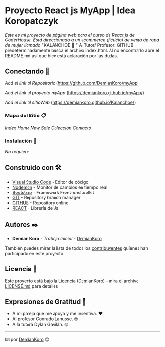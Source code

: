 # Proyecto React js MyApp | Idea Koropatczyk

_Este es mi proyecto de página web para el curso de React js de CoderHouse. Está direccionado a un ecommerce (ficticio) de venta de ropa de mujer llamado_ "KALANCHOE 🌸 "
Al Tutor/ Profesor:
                    GITHUB predeterminadamente busca el archivo index.html. Al no encontrarlo abre el README.md así que hice está aclaración por las dudas.

## Conectando 🚀

_Acá el link al Repositorio_
(https://github.com/DemianKoro/myApp)

_Acá el link al proyecto myApp_
(https://demiankoro.github.io/myApp/)

_Acá el link al sitioWeb_
(https://demiankoro.github.io/Kalanchoe/)

### Mapa del Sitio 📋

_Index_
_Home_
_New_
_Sale_
_Colección_
_Contacto_

### Instalación 🔧

_No requiere_



## Construido con 🛠️

* [Visual Studio Code](https://code.visualstudio.com/) - Editor de código
* [Nodemon](https://nodemon.io/) - Monitor de cambios en tiempo real
* [Bootstrap](https://getbootstrap.com/docs/5.0/getting-started/download/) - Framework Front-end toolkit
* [GIT](https://git-scm.com/) - Repository branch manager
* [GITHUB](https://github.com/) - Repository online
* [REACT](https://es.reactjs.org/) - Librería de Js



## Autores ✒️

* **Demian Koro** - *Trabajo Inicial* - [DemianKoro](https://github.com/DemianKoro)

También puedes mirar la lista de todos los [contribuyentes](https://github.com/your/project/contributors) quíenes han participado en este proyecto. 

## Licencia 📄

Este proyecto está bajo la Licencia (DemianKoro) - mira el archivo [LICENSE.md](LICENSE.md) para detalles

## Expresiones de Gratitud 🎁

* A mi pareja que me apoya y me incentiva. ❤️
* Al profesor Conrado Lanusse. 🤓
* A la tutora Dylan Gavilán. 🤓 

---
⌨️ por [DemianKoro](https://github.com/DemianKoro) 😊
